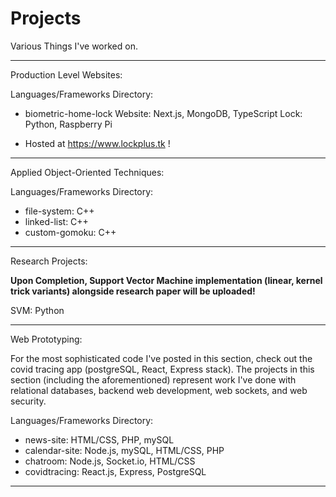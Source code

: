 # Projects

Various Things I've worked on.

---

Production Level Websites:

Languages/Frameworks Directory:

- biometric-home-lock
  Website: Next.js, MongoDB, TypeScript
  Lock: Python, Raspberry Pi
  
- Hosted at https://www.lockplus.tk !

---

Applied Object-Oriented Techniques:

Languages/Frameworks Directory:

- file-system: C++
- linked-list: C++
- custom-gomoku: C++

---

Research Projects:

**Upon Completion, Support Vector Machine implementation (linear, kernel trick variants) alongside research paper will be uploaded!**

SVM: Python

---

Web Prototyping:

For the most sophisticated code I've posted in this section, check out the covid tracing app (postgreSQL, React, Express stack). The projects in this section (including the aforementioned) represent work I've done with relational databases, backend web development, web sockets, and web security.

Languages/Frameworks Directory:

- news-site: HTML/CSS, PHP, mySQL
- calendar-site: Node.js, mySQL, HTML/CSS, PHP
- chatroom: Node.js, Socket.io, HTML/CSS
- covidtracing: React.js, Express, PostgreSQL

---
